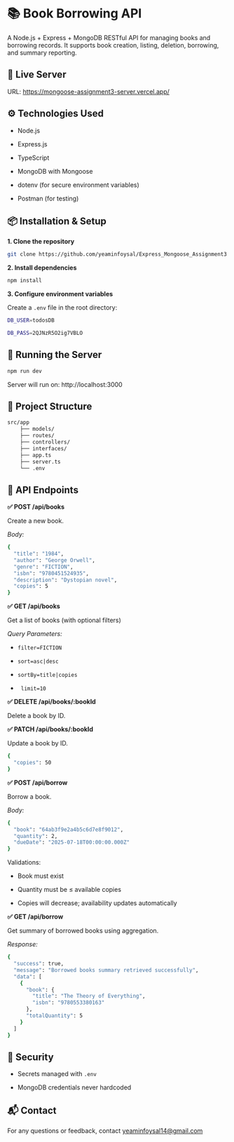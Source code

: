 
# 📚 Book Borrowing API

A Node.js + Express + MongoDB RESTful API for managing books and borrowing records. It supports book creation, listing, deletion, borrowing, and summary reporting.

## 🔴 Live Server

URL: https://mongoose-assignment3-server.vercel.app/

## ⚙️ Technologies Used

- Node.js

- Express.js

- TypeScript

- MongoDB with Mongoose

- dotenv (for secure environment variables)

- Postman (for testing)
## 📦 Installation & Setup

**1. Clone the repository**

```bash
git clone https://github.com/yeaminfoysal/Express_Mongoose_Assignment3
```

**2. Install dependencies**
```bash
npm install
```
**3. Configure environment variables**

Create a `.env` file in the root directory:
```bash
DB_USER=todosDB

DB_PASS=2QJNzR5O2ig7VBLO
```
## 🚀 Running the Server
```bash
npm run dev
```
Server will run on: http://localhost:3000

## 📂 Project Structure
```bash
src/app
    ├── models/
    ├── routes/
    ├── controllers/
    ├── interfaces/
    ├── app.ts
    ├── server.ts
    └── .env
```
## 📡 API Endpoints
**✅ POST  /api/books**

Create a new book.

*Body:*
```bash
{
  "title": "1984",
  "author": "George Orwell",
  "genre": "FICTION",
  "isbn": "9780451524935",
  "description": "Dystopian novel",
  "copies": 5
}
```

**✅ GET /api/books**

Get a list of books (with optional filters)

*Query Parameters:*

- ``` filter=FICTION ```

- ```sort=asc|desc ```

- ```sortBy=title|copies```

- ``` limit=10```

**✅ DELETE /api/books/:bookId**

Delete a book by ID.

**✅ PATCH /api/books/:bookId**

Update a book by ID.

```bash
{
  "copies": 50
}
```

**✅ POST /api/borrow**

Borrow a book.

*Body:*

```bash
{
  "book": "64ab3f9e2a4b5c6d7e8f9012",
  "quantity": 2,
  "dueDate": "2025-07-18T00:00:00.000Z"
}
```
Validations:
- Book must exist

- Quantity must be ≤ available copies

- Copies will decrease; availability updates automatically

**✅ GET /api/borrow**

Get summary of borrowed books using aggregation.

*Response:*

```bash
{
  "success": true,
  "message": "Borrowed books summary retrieved successfully",
  "data": [
    {
      "book": {
        "title": "The Theory of Everything",
        "isbn": "9780553380163"
      },
      "totalQuantity": 5
    }
  ]
}
```
## 🔐 Security

- Secrets managed with `.env`

- MongoDB credentials never hardcoded
## 📬 Contact

For any questions or feedback, contact yeaminfoysal14@gmail.com